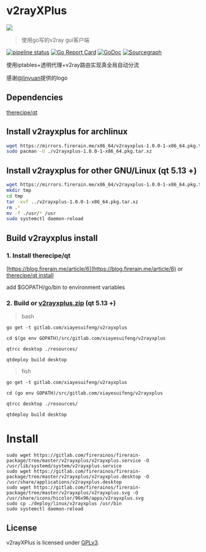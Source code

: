 # v2rayXPlus
![](https://gitlab.com/xiayesuifeng/v2rayxplus/raw/master/resources/v2rayXPlus-64px.svg)

> 使用go写的v2ray gui客户端

[![pipeline status](https://gitlab.com/xiayesuifeng/v2rayxplus/badges/master/pipeline.svg)](https://gitlab.com/xiayesuifeng/v2rayxplus/commits/master)
[![Go Report Card](https://goreportcard.com/badge/gitlab.com/xiayesuifeng/v2rayxplus)](https://goreportcard.com/report/gitlab.com/xiayesuifeng/v2rayxplus)
[![GoDoc](https://godoc.org/gitlab.com/xiayesuifeng/v2rayxplus?status.svg)](https://godoc.org/gitlab.com/xiayesuifeng/v2rayxplus)
[![Sourcegraph](https://sourcegraph.com/gitlab.com/xiayesuifeng/v2rayxplus/-/badge.svg)](https://sourcegraph.com/gitlab.com/xiayesuifeng/v2rayxplus)

使用iptables+透明代理+v2ray路由实现真全局自动分流

感谢[@linyuan](https://t.me/linyuan)提供的logo

## Dependencies
[therecipe/qt](https://github.com/therecipe/qt.git)

## Install v2rayxplus for archlinux
```bash
wget https://mirrors.firerain.me/x86_64/v2rayxplus-1.0.0-1-x86_64.pkg.tar.xz
sudo pacman -U ./v2rayxplus-1.0.0-1-x86_64.pkg.tar.xz
```

## Install v2rayxplus for other GNU/Linux (qt 5.13 +)
```bash
wget https://mirrors.firerain.me/x86_64/v2rayxplus-1.0.0-1-x86_64.pkg.tar.xz
mkdir tmp
cd tmp
tar -xvf ../v2rayxplus-1.0.0-1-x86_64.pkg.tar.xz
rm .*
mv -f ./usr/* /usr
sudo systemctl daemon-reload
```

## Build v2rayxplus install

### 1. Install therecipe/qt

[https://blog.firerain.me/article/6](https://blog.firerain.me/article/6) or
[therecipe/qt install](https://github.com/therecipe/qt/wiki/Installation)

add $GOPATH/go/bin to environment variables

### 2. Build or [v2rayxplus.zip](https://gitlab.com/xiayesuifeng/v2rayxplus/builds/artifacts/master/download?job=run-build) (qt 5.13 +)

> bash
```
go get -t gitlab.com/xiayesuifeng/v2rayxplus

cd $(go env GOPATH)/src/gitlab.com/xiayesuifeng/v2rayxplus

qtrcc desktop ./resources/

qtdeploy build desktop 
```

> fish
```
go get -t gitlab.com/xiayesuifeng/v2rayxplus

cd (go env GOPATH)/src/gitlab.com/xiayesuifeng/v2rayxplus

qtrcc desktop ./resources/

qtdeploy build desktop 

```

# Install
```
sudo wget https://gitlab.com/firerainos/firerain-package/tree/master/v2rayxplus/v2rayxplus.service -O /usr/lib/systemd/system/v2rayxplus.service
sudo wget https://gitlab.com/firerainos/firerain-package/tree/master/v2rayxplus/v2rayxplus.desktop -O /usr/share/applications/v2rayxplus.desktop
sudo wget https://gitlab.com/firerainos/firerain-package/tree/master/v2rayxplus/v2rayxplus.svg -O /usr/share/icons/hicolor/96x96/apps/v2rayxplus.svg
sudo cp ./deploy/linux/v2rayxplus /usr/bin
sudo systemctl daemon-reload
```

## License

v2rayXPlus is licensed under [GPLv3](LICENSE).